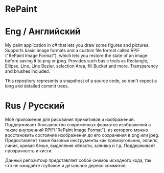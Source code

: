# RePaint

# Eng / Английский
My paint application in c# that lets you draw some figures and pictures. Supports basic image formats and a custom file format called RPIF ("RePaint Image Format"), which lets you restore the state of an image before saving it to png or jpeg.
Provides such basic tools as Rectangle, Ellipse, Line, Line Bezier, selection Area, fill Bucket and more.
Transparency and brushes included.

This repository represents a snapshost of a source code, so don't expect a long and detailed commit trees.

# Rus / Русский
Моё приложение для рисования примитивов и изображений. Поддерживает большинство современных форматов изображений а также внутренний RPIF("RePaint Image Format"), из которого можно восстановить состояние изображения до его сохранения в png или jpeg.
Предоставляет такие базовые инструменты как прямоугольник, эллипс, линия, кривая безье, выделение области, заливка и т.д.
Поддерживает прозрачность и кисти.

Данный репозитоир представляет собой снимок исходного кода, так что не ожидайте глубокое и детальное дерево коммитов.
